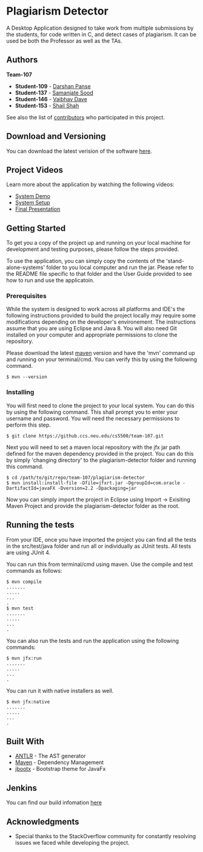 # Plagiarism Detector

A Desktop Application designed to take work from multiple submissions by the students, for code written in C, and detect cases of plagiarism. It can be used be both the Professor as well as the TAs. 

## Authors

**Team-107**

* **Student-109** - [Darshan Panse](https://github.ccs.neu.edu/darshanpanse)
* **Student-137** - [Samanjate Sood](https://samanjate.github.io/)
* **Student-146** - [Vaibhav Dave](https://github.ccs.neu.edu/vaibhavdave5)
* **Student-153** - [Shail Shah](https://github.ccs.neu.edu/shail)

See also the list of [contributors](https://github.ccs.neu.edu/cs5500/team-107/contributors) who participated in this project.

## Download and Versioning

You can download the latest verision of the software [here](https://plagiarism-detector-107.herokuapp.com/).

## Project Videos

Learn more about the application by watching the following videos:
* [System Demo](https://youtu.be/u0dAf760Viw)
* [System Setup](https://youtu.be/i_kNUaVSLKE)
* [Final Presentation](https://youtu.be/880URnyB5nc)

## Getting Started

To get you a copy of the project up and running on your local machine for development and testing purposes, please follow the steps provided. 

To use the application, you can simply copy the contents of the 'stand-alone-systems' folder to you local computer and run the jar. Please refer to the README file specific to that folder and the User Guide provided to see how to run and use the applicatoin.

### Prerequisites

While the system is designed to work across all platforms and IDE's the following instructions provided to build the project locally may require some modifications depending on the developer's environement. The instructions assume that you are using Eclipse and Java 8. You will also need Git installed on your computer and appropriate permissions to clone the repository.

Please download the latest [maven](https://maven.apache.org/download.cgi) version and have the 'mvn' command up and running on your terminal/cmd. You can verify this by using the following command.

```
$ mvn --version
```

### Installing

You will first need to clone the project to your local system. You can do this by using the following command. This shall prompt you to enter your username and password. You will need the necessary permissions to perform this step.

```
$ git clone https://github.ccs.neu.edu/cs5500/team-107.git
```

Next you will need to set a maven local repository with the jfx jar path defined for the maven dependency provided in the project. You can do this by simply 'changing directory' to the plagiarism-detector folder and running this command.

```
$ cd /path/to/git/repo/team-107/plagiarism-detector
$ mvn install:install-file -Dfile=jfxrt.jar -DgroupId=com.oracle -DartifactId=javaFX -Dversion=2.2 -Dpackaging=jar
```

Now you can simply import the project in Eclipse using Import -> Exisiting Maven Project and provide the plagiarism-detector folder as the root.

## Running the tests

From your IDE, once you have imported the project you can find all the tests in the src/test/java folder and run all or individually as JUnit tests. All tests are using JUnit 4.

You can run this from terminal/cmd using maven. Use the compile and test commands as follows:

```
$ mvn compile
.......
.....
...
.
$ mvn test
.......
.....
...
.
```

You can also run the tests and run the application using the following commands:

```
$ mvn jfx:run
.......
.....
...
.
```

You can run it with native installers as well.

```
$ mvn jfx:native
.......
.....
...
.
```

## Built With

* [ANTLR](http://www.antlr.org/) - The AST generator
* [Maven](https://maven.apache.org/) - Dependency Management
* [jbootx](https://github.com/dicolar/jbootx) - Bootstrap theme for JavaFx

## Jenkins

You can find our build infomation [here](http://ec2-54-149-142-26.us-west-2.compute.amazonaws.com:8080)

## Acknowledgments

* Special thanks to the StackOverflow community for constantly resolving issues we faced while developing the project.

